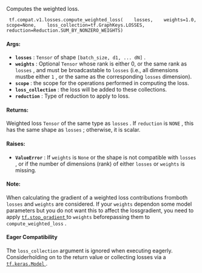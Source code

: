 Computes the weighted loss.

```
 tf.compat.v1.losses.compute_weighted_loss(    losses,    weights=1.0,    scope=None,    loss_collection=tf.GraphKeys.LOSSES,    reduction=Reduction.SUM_BY_NONZERO_WEIGHTS) 
```

#### Args:
- **`losses`** :  `Tensor`  of shape  `[batch_size, d1, ... dN]` .
- **`weights`** : Optional  `Tensor`  whose rank is either 0, or the same rank as `losses` , and must be broadcastable to  `losses`  (i.e., all dimensions mustbe either  `1` , or the same as the corresponding  `losses`  dimension).
- **`scope`** : the scope for the operations performed in computing the loss.
- **`loss_collection`** : the loss will be added to these collections.
- **`reduction`** : Type of reduction to apply to loss.


#### Returns:
Weighted loss  `Tensor`  of the same type as  `losses` . If  `reduction`  is `NONE` , this has the same shape as  `losses` ; otherwise, it is scalar.

#### Raises:
- **`ValueError`** : If  `weights`  is  `None`  or the shape is not compatible with `losses` , or if the number of dimensions (rank) of either  `losses`  or `weights`  is missing.


#### Note:
When calculating the gradient of a weighted loss contributions fromboth  `losses`  and  `weights`  are considered. If your  `weights`  dependon some model parameters but you do not want this to affect the lossgradient, you need to apply [ `tf.stop_gradient` ](https://tensorflow.google.cn/api_docs/python/tf/stop_gradient) to  `weights`  beforepassing them to  `compute_weighted_loss` .

#### Eager Compatibility
The  `loss_collection`  argument is ignored when executing eagerly. Considerholding on to the return value or collecting losses via a [ `tf.keras.Model` ](https://tensorflow.google.cn/api_docs/python/tf/keras/Model).

